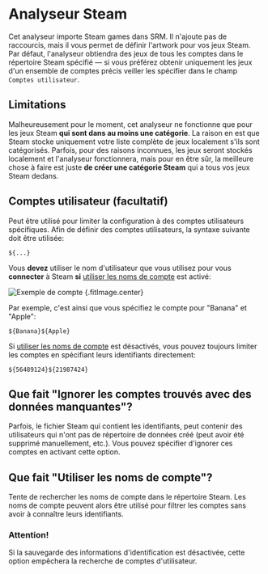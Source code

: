 # Analyseur Steam

Cet analyseur importe Steam games dans SRM. Il n'ajoute pas de raccourcis, mais il vous permet de définir l'artwork pour vos jeux Steam. Par défaut, l'analyseur obtiendra des jeux de tous les comptes dans le répertoire Steam spécifié &mdash; si vous préférez obtenir uniquement les jeux d'un ensemble de comptes précis veiller les spécifier dans le champ `Comptes utilisateur`.

## Limitations

Malheureusement pour le moment, cet analyseur ne fonctionne que pour les jeux Steam **qui sont dans au moins une catégorie**. La raison en est que Steam stocke uniquement votre liste complète de jeux localement s'ils sont catégorisés. Parfois, pour des raisons inconnues, les jeux seront stockés localement et l'analyseur fonctionnera, mais pour en être sûr, la meilleure chose à faire est juste **de créer une catégorie Steam** qui a tous vos jeux Steam dedans.

## Comptes utilisateur (facultatif)

Peut être utilisé pour limiter la configuration à des comptes utilisateurs spécifiques. Afin de définir des comptes utilisateurs, la syntaxe suivante doit être utilisée:

```
${...}
```

Vous **devez** utiliser le nom d'utilisateur que vous utilisez pour vous **connecter** à Steam **si** [utiliser les noms de compte](#what-does-use-account-credentials-do) est activé:

![Exemple de compte](../../../assets/images/user-account-example.png) {.fitImage.center}

Par exemple, c'est ainsi que vous spécifiez le compte pour "Banana" et "Apple":

```
${Banana}${Apple}
```

Si [utiliser les noms de compte](#what-does-use-account-credentials-do) est désactivés, vous pouvez toujours limiter les comptes en spécifiant leurs identifiants directement:

```
${56489124}${21987424}
```

## Que fait "Ignorer les comptes trouvés avec des données manquantes"?

Parfois, le fichier Steam qui contient les identifiants, peut contenir des utilisateurs qui n'ont pas de répertoire de données créé (peut avoir été supprimé manuellement, etc.). Vous pouvez spécifier d'ignorer ces comptes en activant cette option.

## Que fait "Utiliser les noms de compte"?

Tente de rechercher les noms de compte dans le répertoire Steam. Les noms de compte peuvent alors être utilisé pour filtrer les comptes sans avoir à connaître leurs identifiants.

### Attention!

Si la sauvegarde des informations d'identification est désactivée, cette option empêchera la recherche de comptes d'utilisateur.
